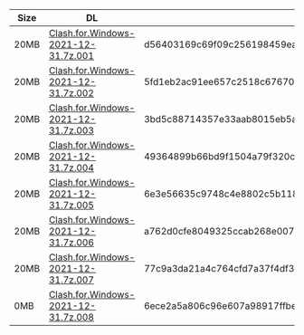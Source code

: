 |    Size   |     DL  | sha512sum |
|  ---  |  ---  |  ---  |
| 20MB | [Clash.for.Windows-2021-12-31.7z.001](https://cdn.jsdelivr.net/gh/appleians/cfw_intel@main/Clash.for.Windows-2021-12-31.7z.001) | d56403169c69f09c256198459ead2654eb66ef101f23426fd2227676654708b2c86ecaa8747f084e24c69bbcbe5fa21cabbe74d3b78ff3ac7851f4c35a7330e0 |
| 20MB | [Clash.for.Windows-2021-12-31.7z.002](https://cdn.jsdelivr.net/gh/appleians/cfw_intel@main/Clash.for.Windows-2021-12-31.7z.002) | 5fd1eb2ac91ee657c2518c67670a59473c7f6513b19945644482035738a8c820ddb453d61ee5f25f03261e694065dd85243724d9fa0a73bf8fd6f6d49e6e27f0 |
| 20MB | [Clash.for.Windows-2021-12-31.7z.003](https://cdn.jsdelivr.net/gh/appleians/cfw_intel@main/Clash.for.Windows-2021-12-31.7z.003) | 3bd5c88714357e33aab8015eb5af84185b0f2e6180eded6a2b7d314ff8ebb82a824e0b85b460497153a92f5b12d2b8ad7443755a5f171dc9661ca7de9fba45a2 |
| 20MB | [Clash.for.Windows-2021-12-31.7z.004](https://cdn.jsdelivr.net/gh/appleians/cfw_intel@main/Clash.for.Windows-2021-12-31.7z.004) | 49364899b66bd9f1504a79f320ceadfac5d98cd64c01470bbfa5a4effd534f95f36bc91cb0792240d5c98fd87745f3b3d13b7651f73585c377ad88a7861e7c67 |
| 20MB | [Clash.for.Windows-2021-12-31.7z.005](https://cdn.jsdelivr.net/gh/appleians/cfw_intel@main/Clash.for.Windows-2021-12-31.7z.005) | 6e3e56635c9748c4e8802c5b11895dcbdef8876ae35a798e7172bebae8af8cc15d9a82bccd7417c4d9289052660516c9acc2ed5195d81bc4f2083b86eb8ac959 |
| 20MB | [Clash.for.Windows-2021-12-31.7z.006](https://cdn.jsdelivr.net/gh/appleians/cfw_intel@main/Clash.for.Windows-2021-12-31.7z.006) | a762d0cfe8049325ccab268e00749cbc0c5ecbe425ad6ba6943ed4f388742b30a3dee83cb1ff0761329508f51a15dafb5b53812141dd0640604b267e82e9637d |
| 20MB | [Clash.for.Windows-2021-12-31.7z.007](https://cdn.jsdelivr.net/gh/appleians/cfw_intel@main/Clash.for.Windows-2021-12-31.7z.007) | 77c9a3da21a4c764cfd7a37f4df3026bdbb0bb2fc84d0937caae6602ba3db4eb61fa4976e3322cd1bdcaa5099c851073e805f8922fc6e6cb666862b6517c71e1 |
| 0MB | [Clash.for.Windows-2021-12-31.7z.008](https://cdn.jsdelivr.net/gh/appleians/cfw_intel@main/Clash.for.Windows-2021-12-31.7z.008) | 6ece2a5a806c96e607a98917ffbe8af74ec9e0b1339e93420feab3299ecbdcffe58bf7b00cbdb766957a3383955a572c094b931295a7d46fb28c11a1ef312655 |
